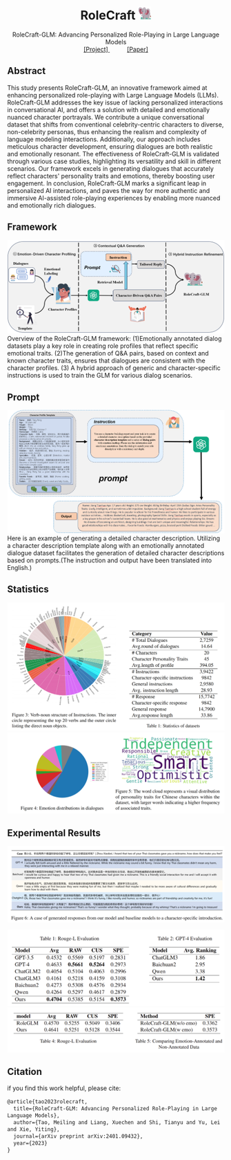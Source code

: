 <h1 align="center">
  RoleCraft <img src="./assets/logo.png" width="30" height="30" />
</h1>

<div align="center">
  RoleCraft-GLM: Advancing Personalized Role-Playing in Large Language Models
</div>

<div align="center" style="text-align: center;">
  <a href="https://tml2002.github.io/RoleCraft" style="margin-right: 40px;">[Project]              </a>
  <a href="https://tml2002.github.io/RoleCraft">[Paper]</a>
</div>

## Abstract

This study presents RoleCraft-GLM, an innovative framework aimed at enhancing personalized role-playing with Large Language Models (LLMs). RoleCraft-GLM addresses the key issue of lacking personalized interactions in  conversational AI, and offers a solution with detailed and emotionally nuanced character portrayals. We contribute a unique conversational dataset that shifts from conventional celebrity-centric characters to diverse, non-celebrity personas, thus enhancing the realism and complexity of language modeling interactions. Additionally, our approach includes meticulous character development, ensuring dialogues are both realistic and emotionally resonant. The effectiveness of RoleCraft-GLM is validated through various case studies, highlighting its versatility and skill in different scenarios. Our framework excels in generating dialogues that accurately reflect characters' personality traits and emotions, thereby boosting user engagement. In conclusion, RoleCraft-GLM marks a significant leap in personalized AI interactions, and paves the way for more authentic and immersive AI-assisted role-playing experiences by enabling more nuanced and emotionally rich dialogues.

## Framework
![Framework Image1](./assets/framework.png)
Overview of the RoleCraft-GLM framework: (1)Emotionally annotated dialog datasets play a key role in creating role profiles that reflect specific emotional traits. (2)The generation of Q\&A pairs, based on context and known character traits, ensures that dialogues are consistent with the character profiles. (3) A hybrid approach of generic and character-specific instructions is used to train the GLM for various dialog scenarios.

## Prompt
![Framework Image2](./assets/prompt.png)
Here is an example of generating a detailed character description. Utilizing a character description template along with an emotionally annotated dialogue dataset facilitates the generation of detailed character descriptions based on prompts.(The instruction and output have been translated into English.)

## Statistics
![Statistics Image 1](./assets/statistic1.png)
![Statistics Image 2](./assets/statistic2.png)

## Experimental Results
![Experimental Results Image 1](./assets/case.png)

![Experimental Results Image 2](./assets/result1.png)
![Experimental Results Image 3](./assets/result2.png)

## Citation
if you find this work helpful,  please cite:
```
@article{tao2023rolecraft,
  title={RoleCraft-GLM: Advancing Personalized Role-Playing in Large Language Models},
  author={Tao, Meiling and Liang, Xuechen and Shi, Tianyu and Yu, Lei and Xie, Yiting},
  journal={arXiv preprint arXiv:2401.09432},
  year={2023}
}
```

